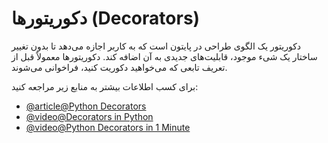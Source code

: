 # دکوریتورها (Decorators)

دکوریتور یک الگوی طراحی در پایتون است که به کاربر اجازه می‌دهد تا بدون تغییر ساختار یک شیء موجود، قابلیت‌های جدیدی به آن اضافه کند. دکوریتورها معمولاً قبل از تعریف تابعی که می‌خواهید دکوریت کنید، فراخوانی می‌شوند.

برای کسب اطلاعات بیشتر به منابع زیر مراجعه کنید:

- [@article@Python Decorators](https://www.datacamp.com/tutorial/decorators-python)
- [@video@Decorators in Python](https://www.youtube.com/watch?v=FXUUSfJO_J4)
- [@video@Python Decorators in 1 Minute](https://www.youtube.com/watch?v=BE-L7xu8pO4)
